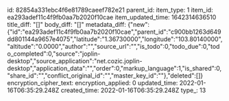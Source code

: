 id: 82854a331ebc4f6e81789caeef782e21
parent_id: 
item_type: 1
item_id: ea293adef11c4f9fb0aa7b2020f10cae
item_updated_time: 1642314636510
title_diff: "[]"
body_diff: "[]"
metadata_diff: {"new":{"id":"ea293adef11c4f9fb0aa7b2020f10cae","parent_id":"c900bb1263d649dd801144a9657e4075","latitude":"1.36730000","longitude":"103.80140000","altitude":"0.0000","author":"","source_url":"","is_todo":0,"todo_due":0,"todo_completed":0,"source":"joplin-desktop","source_application":"net.cozic.joplin-desktop","application_data":"","order":0,"markup_language":1,"is_shared":0,"share_id":"","conflict_original_id":"","master_key_id":""},"deleted":[]}
encryption_cipher_text: 
encryption_applied: 0
updated_time: 2022-01-16T06:35:29.248Z
created_time: 2022-01-16T06:35:29.248Z
type_: 13